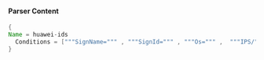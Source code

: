 #### Parser Content
```Java
{
Name = huawei-ids
  Conditions = ["""SignName=""" , """SignId=""" , """Os=""" ,  """IPS/"""]
}
```